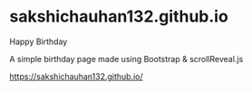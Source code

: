 # sakshichauhan132.github.io
Happy Birthday

A simple birthday page made using Bootstrap & scrollReveal.js

https://sakshichauhan132.github.io/
